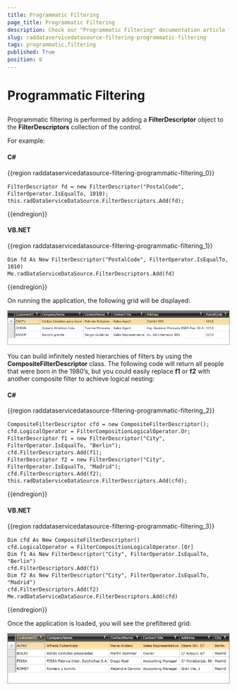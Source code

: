 ```yaml
---
title: Programmatic Filtering
page_title: Programmatic Filtering
description: Check our "Programmatic Filtering" documentation article for the RadDataServiceDataSource WPF control.
slug: raddataservicedatasource-filtering-programmatic-filtering
tags: programmatic,filtering
published: True
position: 0
---
```


# Programmatic Filtering



## 

Programmatic filtering is performed by adding a __FilterDescriptor__ object to the __FilterDescriptors__ collection of the control. 

For example: 

#### __C#__

{{region raddataservicedatasource-filtering-programmatic-filtering_0}}

	FilterDescriptor fd = new FilterDescriptor("PostalCode", FilterOperator.IsEqualTo, 1010);
	this.radDataServiceDataSource.FilterDescriptors.Add(fd);
{{endregion}}



#### __VB.NET__

{{region raddataservicedatasource-filtering-programmatic-filtering_1}}

	Dim fd As New FilterDescriptor("PostalCode", FilterOperator.IsEqualTo, 1010)
	Me.radDataServiceDataSource.FilterDescriptors.Add(fd)
{{endregion}}



On running the application, the following grid will be displayed:

![](images/RadDataServiceDataSource_ProgrammaticFiltering2.png)



You can build infinitely nested hierarchies of filters by using the __CompositeFilterDescriptor__ class. The following code will return all people that were born in the 1980’s, but you could easily replace __f1__ or __f2__ with another composite filter to achieve logical nesting:

#### __C#__

{{region raddataservicedatasource-filtering-programmatic-filtering_2}}

	CompositeFilterDescriptor cfd = new CompositeFilterDescriptor();
	cfd.LogicalOperator = FilterCompositionLogicalOperator.Or;
	FilterDescriptor f1 = new FilterDescriptor("City", FilterOperator.IsEqualTo, "Berlin");
	cfd.FilterDescriptors.Add(f1);
	FilterDescriptor f2 = new FilterDescriptor("City", FilterOperator.IsEqualTo, "Madrid");
	cfd.FilterDescriptors.Add(f2);
	this.radDataServiceDataSource.FilterDescriptors.Add(cfd);
{{endregion}}



#### __VB.NET__

{{region raddataservicedatasource-filtering-programmatic-filtering_3}}

	Dim cfd As New CompositeFilterDescriptor()
	cfd.LogicalOperator = FilterCompositionLogicalOperator.[Or]
	Dim f1 As New FilterDescriptor("City", FilterOperator.IsEqualTo, "Berlin")
	cfd.FilterDescriptors.Add(f1)
	Dim f2 As New FilterDescriptor("City", FilterOperator.IsEqualTo, "Madrid")
	cfd.FilterDescriptors.Add(f2)
	Me.radDataServiceDataSource.FilterDescriptors.Add(cfd)
{{endregion}}



Once the application is loaded, you will see the prefiltered grid: 

![](images/RadDataServiceDataSource_ProgrammaticFiltering.png)
